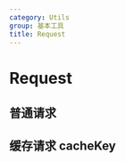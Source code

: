 ```yaml
---
category: Utils
group: 基本工具
title: Request
---
```


# Request

## 普通请求

<code src="./demos/common.jsx"></code>

## 缓存请求 cacheKey

<code src="./demos/cache.jsx"></code>
